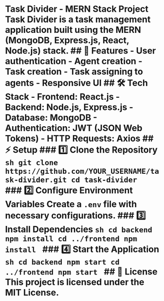 # Task Divider - MERN Stack Project Task Divider is a task management application built using the MERN (MongoDB, Express.js, React, Node.js) stack. ## 🚀 Features - User authentication - Agent creation - Task creation - Task assigning to agents - Responsive UI ## 🛠️ Tech Stack - **Frontend:** React.js - **Backend:** Node.js, Express.js - **Database:** MongoDB - **Authentication:** JWT (JSON Web Tokens) - **HTTP Requests:** Axios ## ⚡ Setup ### 1️⃣ Clone the Repository ```sh git clone https://github.com/YOUR_USERNAME/task-divider.git cd task-divider ``` ### 2️⃣ Configure Environment Variables Create a `.env` file with necessary configurations. ### 3️⃣ Install Dependencies ```sh cd backend npm install cd ../frontend npm install ``` ### 4️⃣ Start the Application ```sh cd backend npm start cd ../frontend npm start ``` ## 📜 License This project is licensed under the MIT License.
